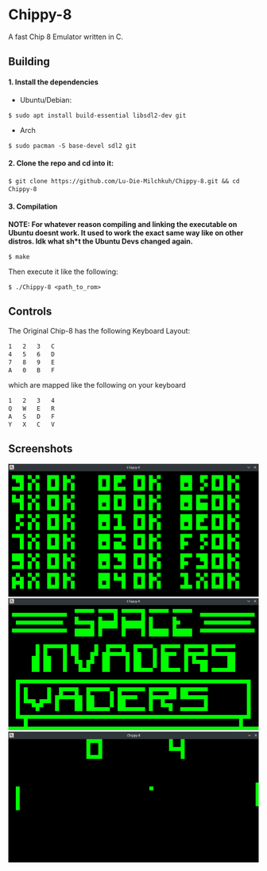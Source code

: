 # Chippy-8
A fast Chip 8 Emulator written in C.

## Building

#### 1. Install the dependencies

* Ubuntu/Debian:
```    
$ sudo apt install build-essential libsdl2-dev git
```

* Arch
```
$ sudo pacman -S base-devel sdl2 git
```

#### 2. Clone the repo and cd into it:

```
$ git clone https://github.com/Lu-Die-Milchkuh/Chippy-8.git && cd Chippy-8
```

#### 3. Compilation

**NOTE: For whatever reason compiling and linking the executable on Ubuntu doesnt work. It used to work the exact same way like on other distros. Idk what sh*t the Ubuntu Devs changed again.**
```
$ make
```

Then execute it like the following:
```
$ ./Chippy-8 <path_to_rom>
```
## Controls

The Original Chip-8 has the following Keyboard Layout:
```
1   2   3   C
4   5   6   D
7   8   9   E
A   0   B   F
```
which are mapped like the following on your keyboard
```
1   2   3   4
Q   W   E   R
A   S   D   F
Y   X   C   V
```

## Screenshots
![testrom_sucess](screenshots/testrom_success.png)
![space_invaders_titlescreen](screenshots/space_invaders_titlescreen.png)
![pong_gameplay](screenshots/pong_gameplay.png)
